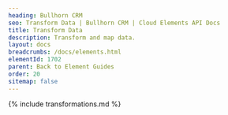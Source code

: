 ```yaml
---
heading: Bullhorn CRM
seo: Transform Data | Bullhorn CRM | Cloud Elements API Docs
title: Transform Data
description: Transform and map data.
layout: docs
breadcrumbs: /docs/elements.html
elementId: 1702
parent: Back to Element Guides
order: 20
sitemap: false
---
```


{% include transformations.md %}
